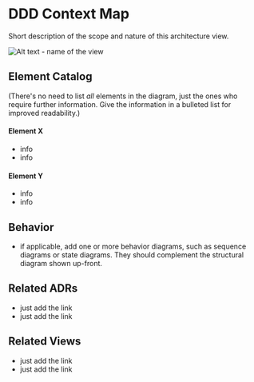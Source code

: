 # DDD Context Map

Short description of the scope and nature of this architecture view. 

![Alt text - name of the view](../images/diagram-filename.png)

## Element Catalog 
(There's no need to list *all* elements in the diagram, just the ones who require further information. Give the 
 information in a bulleted list for improved readability.)

#### Element X
- info
- info

#### Element Y
- info
- info

## Behavior
- if applicable, add one or more behavior diagrams, such as sequence diagrams or state diagrams. They should complement 
the structural diagram shown up-front.
 
## Related ADRs 
- just add the link
- just add the link

## Related Views
- just add the link 
- just add the link
